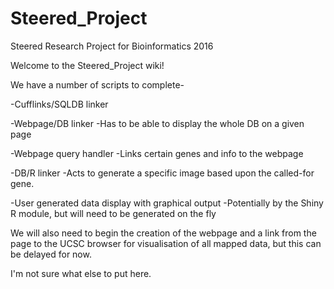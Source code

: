 # Steered_Project
Steered Research Project for Bioinformatics 2016


Welcome to the Steered_Project wiki!

We have a number of scripts to complete-

-Cufflinks/SQLDB linker

-Webpage/DB linker -Has to be able to display the whole DB on a given page

-Webpage query handler -Links certain genes and info to the webpage

-DB/R linker -Acts to generate a specific image based upon the called-for gene.

-User generated data display with graphical output -Potentially by the Shiny R module, but will need to be generated on the fly

We will also need to begin the creation of the webpage and a link from the page to the UCSC browser for visualisation of all mapped data, but this can be delayed for now.

I'm not sure what else to put here.